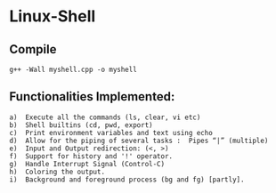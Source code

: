 # Linux-Shell


## Compile
  
    g++ -Wall myshell.cpp -o myshell


## Functionalities Implemented:

    a)	Execute all the commands (ls, clear, vi etc) 
    b)	Shell builtins (cd, pwd, export) 
    c)	Print environment variables and text using echo
    d)	Allow for the piping of several tasks :  Pipes “|” (multiple) 
    e) 	Input and Output redirection: (<, >) 
    f)	Support for history and '!' operator.
    g) 	Handle Interrupt Signal (Control-C)
    h)  Coloring the output.
    i)  Background and foreground process (bg and fg) [partly].
